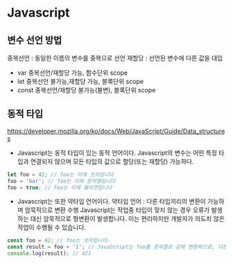 # Javascript

## 변수 선언 방법

중복선언 : 동일한 이름의 변수를 중복으로 선언
재할당 : 선언된 변수에 다른 값을 대입

- var
  중복선언/재할당 가능, 함수단위 scope
- let
  중복선언 불가능,재할당 가능, 블록단위 scope
- const
  중복선언/재할당 불가능(불변), 블록단위 scope

## 동적 타입

https://developer.mozilla.org/ko/docs/Web/JavaScript/Guide/Data_structures

- Javascript는 동적 타입이 있는 동적 언어이다.
  Javascript의 변수는 어떤 특정 타입과 연결되지 않으며 모든 타입의 값으로 할당(또는 재할당) 가능하다.

```javascript
let foo = 42; // foo는 이제 숫자입니다
foo = 'bar'; // foo는 이제 문자열입니다
foo = true; // foo는 이제 불리언입니다
```

- Javascript는 또한 약타입 언어이다.
  약타입 언어 : 다른 타입끼리의 변환이 가능하며 암묵적으로 변환 수행
  Javascript는 작업중 타입이 맞지 않는 경우 오류가 발생하는 대신 암묵적으로 형변환이 발생합니다.
  이는 편리하지만 개발자가 의도치 않은 작업이 수행될 수 있습니다.

```javascript
const foo = 42; // foo는 숫자입니다.
const result = foo + '1'; // JavaScript는 foo를 문자열로 강제 변환하므로, 다른 피연산자와 연결할 수 있습니다.
console.log(result); // 421
```
